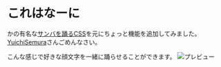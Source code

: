 # これはなーに
かの有名な[サンバを踊るCSS](https://github.com/aik0aaac/sambadejaneiro)を元にちょっと機能を追加してみました。
[YuichiSemura](https://github.com/YuichiSemura)さんごめんなさい。

こんな感じで好きな顔文字を一緒に踊らせることができます。
![プレビュー](https://imgur.com/PJQzyJh)